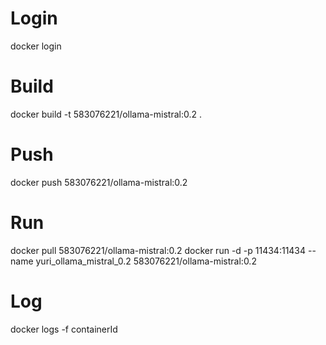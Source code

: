 # Login
docker login

# Build
docker build -t 583076221/ollama-mistral:0.2 .

# Push
docker push 583076221/ollama-mistral:0.2

# Run
docker pull 583076221/ollama-mistral:0.2
docker run -d -p 11434:11434 --name yuri_ollama_mistral_0.2 583076221/ollama-mistral:0.2

# Log
docker logs -f containerId